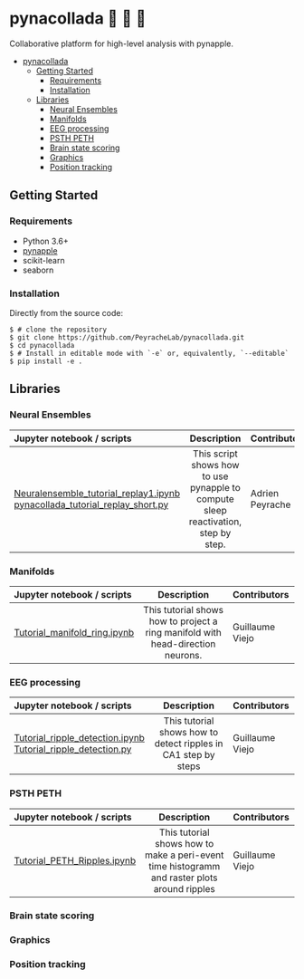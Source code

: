 # pynacollada 🍍 🥥 🍹
Collaborative platform for high-level analysis with pynapple. 


- [pynacollada](#pynacollada)
  * [Getting Started](#getting-started)
    + [Requirements](#requirements)
    + [Installation](#installation)
  * [Libraries](#libraries)
    + [Neural Ensembles](#neural-ensembles)
    + [Manifolds](#manifolds)
    + [EEG processing](#eeg-processing)
    + [PSTH PETH](#psth-peth)
    + [Brain state scoring](#brain-state-scoring)
    + [Graphics](#graphics)
    + [Position tracking](#position-tracking)



## Getting Started


### Requirements

-   Python 3.6+
-   [pynapple](https://github.com/PeyracheLab/pynapple)
-   scikit-learn
-   seaborn

### Installation

<!-- pynacco can be installed with pip:

``` {.sourceCode .shell}
$ pip install pynapple==0.2.0a1
```
 -->
Directly from the source code:

``` {.sourceCode .shell}
$ # clone the repository
$ git clone https://github.com/PeyracheLab/pynacollada.git
$ cd pynacollada
$ # Install in editable mode with `-e` or, equivalently, `--editable`
$ pip install -e .
```

## Libraries
### Neural Ensembles

| Jupyter notebook / scripts | Description | Contributors
| :---                       |    :----:   |          :---
| [Neuralensemble_tutorial_replay1.ipynb](pynacollada/neural_ensemble/Neuralensemble_tutorial_replay1.ipynb)  <br/> [pynacollada_tutorial_replay_short.py](pynacollada/neural_ensemble/pynacollada_tutorial_replay_short.py) | This script shows how to use pynapple to compute sleep reactivation, step by step. | Adrien Peyrache

### Manifolds

| Jupyter notebook / scripts | Description | Contributors
| :---                       |    :----:   |          :---
| [Tutorial_manifold_ring.ipynb](pynacollada/neural_manifold/Tutorial_manifold_ring.ipynb) | This tutorial shows how to project a ring manifold with head-direction neurons. | Guillaume Viejo

### EEG processing

| Jupyter notebook / scripts | Description | Contributors
| :---                       |    :----:   |          :---
| [Tutorial_ripple_detection.ipynb](pynacollada/eeg_processing/Tutorial_ripple_detection.ipynb) <br/> [Tutorial_ripple_detection.py](pynacollada/eeg_processing/Tutorial_ripple_detection.ipynb) | This tutorial shows how to detect ripples in CA1 step by steps | Guillaume Viejo

### PSTH PETH

| Jupyter notebook / scripts | Description | Contributors
| :---                       |    :----:   |          :---
| [Tutorial_PETH_Ripples.ipynb](pynacollada/PSTH/Tutorial_PETH_Ripples.ipynb) | This tutorial shows how to make a peri-event time histogramm and raster plots around ripples | Guillaume Viejo

### Brain state scoring

### Graphics

### Position tracking

